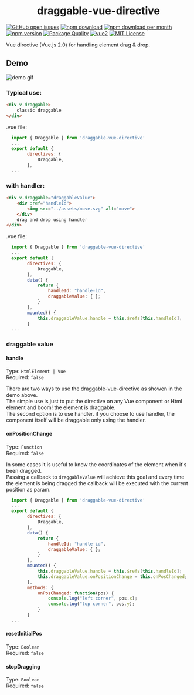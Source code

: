 <h1 align="center">draggable-vue-directive</h1>

[![GitHub open issues](https://img.shields.io/github/issues/IsraelZablianov/draggable-vue-directive.svg?maxAge=2592000)](https://github.com/IsraelZablianov/draggable-vue-directive/issues?q=is%3Aopen+is%3Aissue)
[![npm download](https://img.shields.io/npm/dt/draggable-vue-directive.svg?maxAge=2592000)](https://www.npmjs.com/package/draggable-vue-directive)
[![npm download per month](https://img.shields.io/npm/dm/draggable-vue-directive.svg)](https://www.npmjs.com/package/draggable-vue-directive)
[![npm version](https://img.shields.io/npm/v/draggable-vue-directive.svg?maxAge=2592000)](https://www.npmjs.com/package/draggable-vue-directive)
[![Package Quality](http://npm.packagequality.com/shield/draggable-vue-directive.svg)](http://packagequality.com/#?package=draggable-vue-directive)
[![vue2](https://img.shields.io/badge/vue-2.x-brightgreen.svg)](https://vuejs.org/)
[![MIT License](https://img.shields.io/github/license/IsraelZablianov/draggable-vue-directive.svg)](https://github.com/IsraelZablianov/draggable-vue-directive/blob/master/LICENSE)


Vue directive (Vue.js 2.0) for handling element drag & drop.

## Demo

![demo gif](https://media.giphy.com/media/3o6nUO1lWMkeyH5nfW/giphy.gif)


### Typical use:
``` html
<div v-draggable>
    classic draggable
</div>
```
.vue file:
``` js
  import { Draggable } from 'draggable-vue-directive'
  ...
  export default {
        directives: {
            Draggable,
        },
  ...
```

### with handler:
``` html
<div v-draggable="draggableValue">
    <div :ref="handleId">
        <img src="../assets/move.svg" alt="move">
    </div>
    drag and drop using handler
</div>
```
.vue file:
``` js
  import { Draggable } from 'draggable-vue-directive'
  ...
  export default {
        directives: {
            Draggable,
        },
        data() {
            return {
                handleId: "handle-id",
                draggableValue: { };
            }
        },
        mounted() {
            this.draggableValue.handle = this.$refs[this.handleId];
        }
  ...
```

### draggable value
#### handle
Type: `HtmlElement | Vue`<br>
Required: `false`<br>

There are two ways to use the draggable-vue-directive as showen in the demo above.<br>
The simple use is just to put the directive on any Vue component or Html element and boom! the element is draggable.<br>
The second option is to use handler. if you choose to use handler, the component itself will be draggable only using the handler.


#### onPositionChange
Type: `Function`<br>
Required: `false`<br>

In some cases it is useful to know the coordinates of the element when it's been dragged.<br>
Passing a callback to `draggableValue` will achieve this goal and every time the element is being dragged the callback
will be executed with the current position as param.<br>

``` js
  import { Draggable } from 'draggable-vue-directive'
  ...
  export default {
        directives: {
            Draggable,
        },
        data() {
            return {
                handleId: "handle-id",
                draggableValue: { };
            }
        },
        mounted() {
            this.draggableValue.handle = this.$refs[this.handleId];
            this.draggableValue.onPositionChange = this.onPosChanged;
        },
        methods: {
            onPosChanged: function(pos) {
                console.log("left corner", pos.x);
                console.log("top corner", pos.y);
            }
        }
  ...
```


#### resetInitialPos
Type: `Boolean`<br>
Required: `false`

#### stopDragging
Type: `Boolean`<br>
Required: `false`
